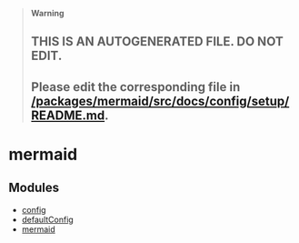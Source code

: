 > **Warning**
>
> ## THIS IS AN AUTOGENERATED FILE. DO NOT EDIT.
>
> ## Please edit the corresponding file in [/packages/mermaid/src/docs/config/setup/README.md](../../../packages/mermaid/src/docs/config/setup/README.md).

# mermaid

## Modules

* [config](modules/config.md)
* [defaultConfig](modules/defaultConfig.md)
* [mermaid](modules/mermaid.md)
